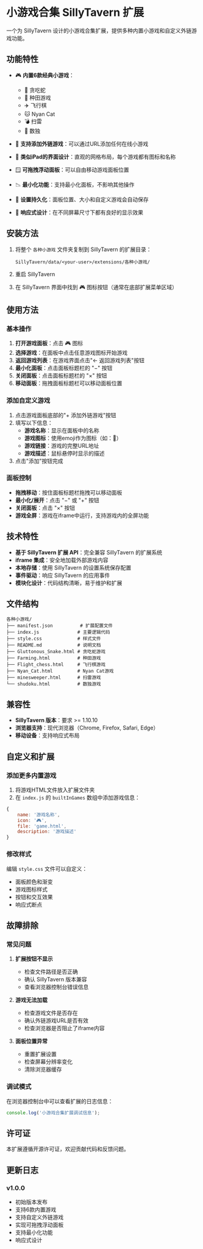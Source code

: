 # 小游戏合集 SillyTavern 扩展

一个为 SillyTavern 设计的小游戏合集扩展，提供多种内置小游戏和自定义外链游戏功能。

## 功能特性

- 🎮 **内置6款经典小游戏**：
  - 🐍 贪吃蛇
  - 🌾 种田游戏
  - ✈️ 飞行棋
  - 🐱 Nyan Cat
  - 💣 扫雷
  - 🔢 数独

- 🔗 **支持添加外链游戏**：可以通过URL添加任何在线小游戏
- 📱 **类似iPad的界面设计**：直观的网格布局，每个游戏都有图标和名称
- 🪟 **可拖拽浮动面板**：可以自由移动游戏面板位置
- 📉 **最小化功能**：支持最小化面板，不影响其他操作
- 💾 **设置持久化**：面板位置、大小和自定义游戏会自动保存
- 📱 **响应式设计**：在不同屏幕尺寸下都有良好的显示效果

## 安装方法

1. 将整个 `各种小游戏` 文件夹复制到 SillyTavern 的扩展目录：
   ```
   SillyTavern/data/<your-user>/extensions/各种小游戏/
   ```

2. 重启 SillyTavern

3. 在 SillyTavern 界面中找到 🎮 图标按钮（通常在底部扩展菜单区域）

## 使用方法

### 基本操作

1. **打开游戏面板**：点击 🎮 图标
2. **选择游戏**：在面板中点击任意游戏图标开始游戏
3. **返回游戏列表**：在游戏界面点击"← 返回游戏列表"按钮
4. **最小化面板**：点击面板标题栏的 "−" 按钮
5. **关闭面板**：点击面板标题栏的 "×" 按钮
6. **移动面板**：拖拽面板标题栏可以移动面板位置

### 添加自定义游戏

1. 点击游戏面板底部的"+ 添加外链游戏"按钮
2. 填写以下信息：
   - **游戏名称**：显示在面板中的名称
   - **游戏图标**：使用emoji作为图标（如：🎯）
   - **游戏链接**：游戏的完整URL地址
   - **游戏描述**：鼠标悬停时显示的描述
3. 点击"添加"按钮完成

### 面板控制

- **拖拽移动**：按住面板标题栏拖拽可以移动面板
- **最小化/展开**：点击 "−" 或 "+" 按钮
- **关闭面板**：点击 "×" 按钮
- **游戏全屏**：游戏在iframe中运行，支持游戏内的全屏功能

## 技术特性

- **基于 SillyTavern 扩展 API**：完全兼容 SillyTavern 的扩展系统
- **iframe 集成**：安全地加载外部游戏内容
- **本地存储**：使用 SillyTavern 的设置系统保存配置
- **事件驱动**：响应 SillyTavern 的应用事件
- **模块化设计**：代码结构清晰，易于维护和扩展

## 文件结构

```
各种小游戏/
├── manifest.json          # 扩展配置文件
├── index.js              # 主要逻辑代码
├── style.css             # 样式文件
├── README.md             # 说明文档
├── Gluttonous_Snake.html # 贪吃蛇游戏
├── Farming.html          # 种田游戏
├── Flight_chess.html     # 飞行棋游戏
├── Nyan_Cat.html         # Nyan Cat游戏
├── minesweeper.html      # 扫雷游戏
└── shudoku.html          # 数独游戏
```

## 兼容性

- **SillyTavern 版本**：要求 >= 1.10.10
- **浏览器支持**：现代浏览器（Chrome, Firefox, Safari, Edge）
- **移动设备**：支持响应式布局

## 自定义和扩展

### 添加更多内置游戏

1. 将游戏HTML文件放入扩展文件夹
2. 在 `index.js` 的 `builtInGames` 数组中添加游戏信息：

```javascript
{
    name: '游戏名称',
    icon: '🎮',
    file: 'game.html',
    description: '游戏描述'
}
```

### 修改样式

编辑 `style.css` 文件可以自定义：
- 面板颜色和渐变
- 游戏图标样式
- 按钮和交互效果
- 响应式断点

## 故障排除

### 常见问题

1. **扩展按钮不显示**
   - 检查文件路径是否正确
   - 确认 SillyTavern 版本兼容
   - 查看浏览器控制台错误信息

2. **游戏无法加载**
   - 检查游戏文件是否存在
   - 确认外链游戏URL是否有效
   - 检查浏览器是否阻止了iframe内容

3. **面板位置异常**
   - 重置扩展设置
   - 检查屏幕分辨率变化
   - 清除浏览器缓存

### 调试模式

在浏览器控制台中可以查看扩展的日志信息：
```javascript
console.log('小游戏合集扩展调试信息');
```

## 许可证

本扩展遵循开源许可证，欢迎贡献代码和反馈问题。

## 更新日志

### v1.0.0
- 初始版本发布
- 支持6款内置游戏
- 支持自定义外链游戏
- 实现可拖拽浮动面板
- 支持最小化功能
- 响应式设计